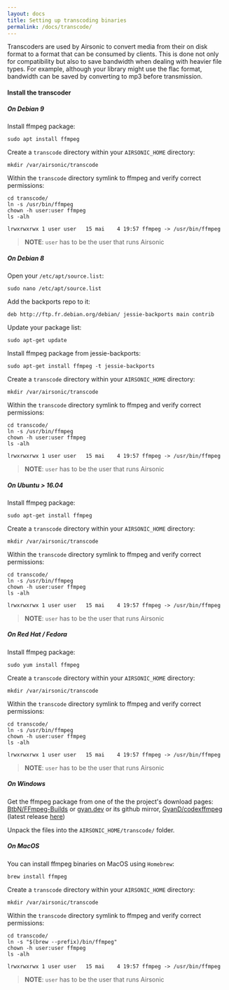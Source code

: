 ```yaml
---
layout: docs
title: Setting up transcoding binaries
permalink: /docs/transcode/
---
```

Transcoders are used by Airsonic to convert media from their on disk format to a format that can be consumed by clients. This is done not only for compatibility but also to save bandwidth when dealing with heavier file types. For example, although your library might use the flac format, bandwidth can be saved by converting to mp3 before transmission.

#### Install the transcoder

##### On Debian 9

Install ffmpeg package:

```
sudo apt install ffmpeg
```

Create a `transcode` directory within your `AIRSONIC_HOME` directory:

```
mkdir /var/airsonic/transcode
```

Within the `transcode` directory symlink to ffmpeg and verify correct permissions:

```
cd transcode/
ln -s /usr/bin/ffmpeg
chown -h user:user ffmpeg
ls -alh
```
```
lrwxrwxrwx 1 user user   15 mai    4 19:57 ffmpeg -> /usr/bin/ffmpeg
```

> **NOTE**:  `user` has to be the user that runs Airsonic

##### On Debian 8

Open your `/etc/apt/source.list`:

```
sudo nano /etc/apt/source.list
```

Add the backports repo to it:

```
deb http://ftp.fr.debian.org/debian/ jessie-backports main contrib
```

Update your package list:

```
sudo apt-get update
```

Install ffmpeg package from jessie-backports:

```
sudo apt-get install ffmpeg -t jessie-backports
```

Create a `transcode` directory within your `AIRSONIC_HOME` directory:

```
mkdir /var/airsonic/transcode
```

Within the `transcode` directory symlink to ffmpeg and verify correct permissions:

```
cd transcode/
ln -s /usr/bin/ffmpeg
chown -h user:user ffmpeg
ls -alh
```
```
lrwxrwxrwx 1 user user   15 mai    4 19:57 ffmpeg -> /usr/bin/ffmpeg
```

> **NOTE**:  `user` has to be the user that runs Airsonic

##### On Ubuntu > 16.04

Install ffmpeg package:

```
sudo apt-get install ffmpeg
```

Create a `transcode` directory within your `AIRSONIC_HOME` directory:

```
mkdir /var/airsonic/transcode
```

Within the `transcode` directory symlink to ffmpeg and verify correct permissions:

```
cd transcode/
ln -s /usr/bin/ffmpeg
chown -h user:user ffmpeg
ls -alh
```
```
lrwxrwxrwx 1 user user   15 mai    4 19:57 ffmpeg -> /usr/bin/ffmpeg
```
> **NOTE**:  `user` has to be the user that runs Airsonic

##### On Red Hat / Fedora

Install ffmpeg package:

```
sudo yum install ffmpeg
```

Create a `transcode` directory within your `AIRSONIC_HOME` directory:

```
mkdir /var/airsonic/transcode
```

Within the `transcode` directory symlink to ffmpeg and verify correct permissions:

```
cd transcode/
ln -s /usr/bin/ffmpeg
chown -h user:user ffmpeg
ls -alh
```
```
lrwxrwxrwx 1 user user   15 mai    4 19:57 ffmpeg -> /usr/bin/ffmpeg
```
> **NOTE**:  `user` has to be the user that runs Airsonic

##### On Windows

Get the ffmpeg package from one of the the project's download pages: [BtbN/FFmpeg-Builds](https://github.com/BtbN/FFmpeg-Builds/releases) or [gyan.dev](https://www.gyan.dev/ffmpeg/builds/#release-builds) or its github mirror, [GyanD/codexffmpeg](https://www.github.com/codexffmpeg/releases) (latest release [here](https://www.gyan.dev/ffmpeg/builds/ffmpeg-release-github))

Unpack the files into the `AIRSONIC_HOME/transcode/` folder.

##### On MacOS

You can install ffmpeg binaries on MacOS using `Homebrew`:

```
brew install ffmpeg
```

Create a `transcode` directory within your `AIRSONIC_HOME` directory:

```
mkdir /var/airsonic/transcode
```

Within the `transcode` directory symlink to ffmpeg and verify correct permissions:

```
cd transcode/
ln -s "$(brew --prefix)/bin/ffmpeg"
chown -h user:user ffmpeg
ls -alh
```
```
lrwxrwxrwx 1 user user   15 mai    4 19:57 ffmpeg -> /usr/bin/ffmpeg
```
> **NOTE**:  `user` has to be the user that runs Airsonic
